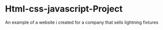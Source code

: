 # Html-css-javascript-Project
An example of a website i created for a company that sells lightning fixtures
